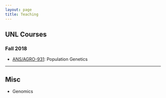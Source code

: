 ```yaml
---
layout: page
title: Teaching
---
```


## UNL Courses

### Fall 2018

- [ANS/AGRO-931](http://jyanglab.com/AGRO-931-2018/): Population Genetics 

------------------


## Misc

- Genomics 


